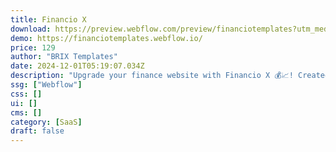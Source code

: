 ```yaml
---
title: Financio X
download: https://preview.webflow.com/preview/financiotemplates?utm_medium=preview_link&utm_source=designer&utm_content=financiotemplates&preview=64717cba584bbe4fa10ac0a405de50de&locale=en&workflow=preview
demo: https://financiotemplates.webflow.io/
price: 129
author: "BRIX Templates"
date: 2024-12-01T05:19:07.034Z
description: "Upgrade your finance website with Financio X 💰📈! Created for banks, credit unions, and lenders, this versatile Bank Webflow Template provides the perfect balance of design and functionality to promote your financial services."
ssg: ["Webflow"]
css: []
ui: []
cms: []
category: [SaaS]
draft: false
---
```

